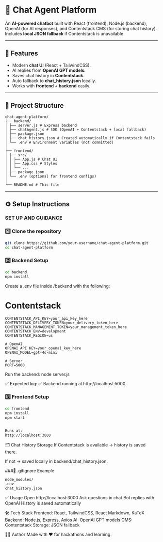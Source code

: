 # 🤖 Chat Agent Platform

An **AI-powered chatbot** built with React (frontend), Node.js (backend), OpenAI (for AI responses), and Contentstack CMS (for storing chat history).  
Includes **local JSON fallback** if Contentstack is unavailable.

---

## 🚀 Features
- Modern **chat UI** (React + TailwindCSS).
- AI replies from **OpenAI GPT models**.
- Saves chat history in **Contentstack**.
- Auto fallback to **chat_history.json** locally.
- Works with **frontend + backend** easily.

---

## 📂 Project Structure
```
chat-agent-platform/
├── backend/
│ ├── server.js # Express backend
│ ├── chatAgent.js # SDK (OpenAI + Contentstack + local fallback)
│ ├── package.json
│ ├── chat_history.json # Created automatically if Contentstack fails
│ └── .env # Environment variables (not committed)
│
├── frontend/
│ ├── src/
│ │ ├── App.js # Chat UI
│ │ ├── App.css # Styles
│ │ └── ...
│ ├── package.json
│ └── .env (optional for frontend configs)
│
└── README.md # This file
```



---

## ⚙️ Setup Instructions


### SET UP AND GUIDANCE 
### 1️⃣ Clone the repository
```bash
git clone https://github.com/your-username/chat-agent-platform.git
cd chat-agent-platform
```
### 2️⃣ Backend Setup
```bash
cd backend
npm install
```

Create a .env file inside /backend with the following:

# Contentstack
```
CONTENTSTACK_API_KEY=your_api_key_here
CONTENTSTACK_DELIVERY_TOKEN=your_delivery_token_here
CONTENTSTACK_MANAGEMENT_TOKEN=your_management_token_here
CONTENTSTACK_ENV=development
CONTENTSTACK_REGION=us

# OpenAI
OPENAI_API_KEY=your_openai_key_here
OPENAI_MODEL=gpt-4o-mini

# Server
PORT=5000
```
Run the backend:
node server.js

✅ Expected log:
✅ Backend running at http://localhost:5000

### 3️⃣ Frontend Setup
```bash
cd frontend
npm install
npm start


Runs at:
http://localhost:3000
```


🗂️ Chat History Storage
If Contentstack is available → history is saved there.

If not → saved locally in backend/chat_history.json.

###📜 .gitignore Example
```bash
node_modules/
.env
chat_history.json
```
✅ Usage
Open http://localhost:3000
Ask questions in chat
Bot replies with OpenAI
History is saved automatically

🛠️ Tech Stack
Frontend: React, TailwindCSS, React Markdown, KaTeX
Backend: Node.js, Express, Axios
AI: OpenAI GPT models
CMS: Contentstack
Storage: JSON fallback

👨‍💻 Author
Made with ❤️ for hackathons and learning.



